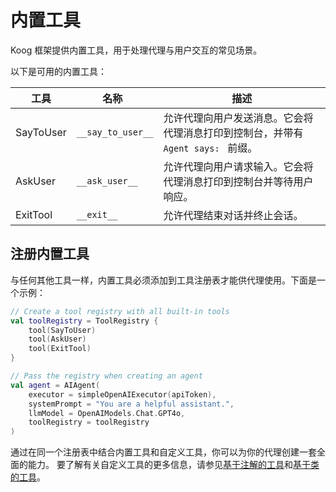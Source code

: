 # 内置工具

Koog 框架提供内置工具，用于处理代理与用户交互的常见场景。

以下是可用的内置工具：

| 工具      | <div style="width:115px">名称</div> | 描述                                                                                                          |
|-----------|-------------------------------------|-----------------------------------------------------------------------------------------------------------------------|
| SayToUser | `__say_to_user__`                   | 允许代理向用户发送消息。它会将代理消息打印到控制台，并带有 `Agent says: ` 前缀。 |
| AskUser   | `__ask_user__`                      | 允许代理向用户请求输入。它会将代理消息打印到控制台并等待用户响应。        |
| ExitTool  | `__exit__`                          | 允许代理结束对话并终止会话。                                                     |

## 注册内置工具

与任何其他工具一样，内置工具必须添加到工具注册表才能供代理使用。下面是一个示例：

<!--- INCLUDE
import ai.koog.agents.core.agent.AIAgent
import ai.koog.agents.core.tools.ToolRegistry
import ai.koog.agents.ext.tool.SayToUser
import ai.koog.agents.ext.tool.AskUser
import ai.koog.agents.ext.tool.ExitTool
import ai.koog.prompt.executor.clients.openai.OpenAIModels
import ai.koog.prompt.executor.llms.all.simpleOpenAIExecutor

const val apiToken = ""

-->
```kotlin
// Create a tool registry with all built-in tools
val toolRegistry = ToolRegistry {
    tool(SayToUser)
    tool(AskUser)
    tool(ExitTool)
}

// Pass the registry when creating an agent
val agent = AIAgent(
    executor = simpleOpenAIExecutor(apiToken),
    systemPrompt = "You are a helpful assistant.",
    llmModel = OpenAIModels.Chat.GPT4o,
    toolRegistry = toolRegistry
)

```
<!--- KNIT example-built-in-tools-01.kt -->

通过在同一个注册表中结合内置工具和自定义工具，你可以为你的代理创建一套全面的能力。
要了解有关自定义工具的更多信息，请参见[基于注解的工具](annotation-based-tools.md)和[基于类的工具](class-based-tools.md)。